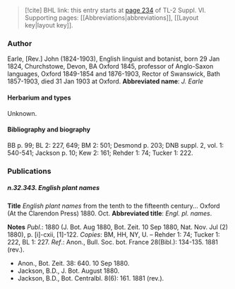 > [!cite] BHL link: this entry starts at [page 234](https://www.biodiversitylibrary.org/page/33260222) of TL-2 Suppl. VI.
> Supporting pages: [[Abbreviations|abbreviations]], [[Layout key|layout key]].

### Author

Earle, \[Rev.\] John (1824-1903), English linguist and botanist, born 29 Jan 1824, Churchstowe, Devon, BA Oxford 1845, professor of Anglo-Saxon languages, Oxford 1849-1854 and 1876-1903, Rector of Swanswick, Bath 1857-1903, died 31 Jan 1903 at Oxford. 
**Abbreviated name**: *J. Earle*

#### Herbarium and types

Unknown.

#### Bibliography and biography

BB p. 99; BL 2: 227, 649; BM 2: 501; Desmond p. 203; DNB suppl. 2, vol. 1: 540-541; Jackson p. 10; Kew 2: 161; Rehder 1: 74; Tucker 1: 222.

### Publications

##### n.32.343. English plant names

**Title**
*English plant names* from the tenth to the fifteenth century... Oxford (At the Clarendon Press) 1880. Oct.
**Abbreviated title**: *Engl. pl. names*.

**Notes**
*Publ*.: 1880 (J. Bot. Aug 1880, Bot. Zeit. 10 Sep 1880, Nat. Nov. Jul (2) 1880), p. \[i\]-cxii, \[1\]-122. *Copies*: BM, HH, NY, U. – Rehder 1: 74; Tucker 1: 222, BL 1: 227.
*Ref*.: Anon., Bull. Soc. bot. France 28(Bibl.): 134-135. 1881 (rev.).
- Anon., Bot. Zeit. 38: 640. 10 Sep 1880.
- Jackson, B.D., J. Bot. August 1880.
- Jackson, B.D., Bot. Centralbl. 8(6): 161. 1881 (rev.).

